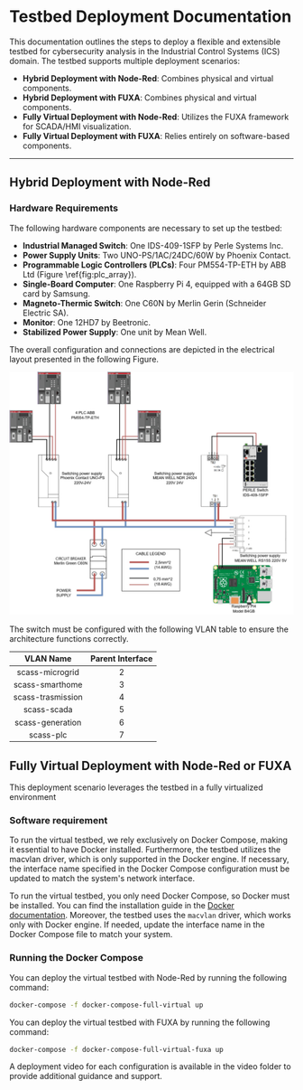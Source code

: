 # Testbed Deployment Documentation
This documentation outlines the steps to deploy a flexible and extensible testbed for cybersecurity analysis in the Industrial Control Systems (ICS) domain. The testbed supports multiple deployment scenarios:
- **Hybrid Deployment with Node-Red**: Combines physical and virtual components.
- **Hybrid Deployment with FUXA**: Combines physical and virtual components.
- **Fully Virtual Deployment with Node-Red**: Utilizes the FUXA framework for SCADA/HMI visualization.
- **Fully Virtual Deployment with FUXA**: Relies entirely on software-based components.

---

## Hybrid Deployment with Node-Red

### Hardware Requirements
The following hardware components are necessary to set up the testbed:
- **Industrial Managed Switch**: One IDS-409-1SFP by Perle Systems Inc.
- **Power Supply Units**: Two UNO-PS/1AC/24DC/60W by Phoenix Contact.
- **Programmable Logic Controllers (PLCs)**: Four PM554-TP-ETH by ABB Ltd (Figure \ref{fig:plc_array}).
- **Single-Board Computer**: One Raspberry Pi 4, equipped with a 64GB SD card by Samsung.
- **Magneto-Thermic Switch**: One C60N by Merlin Gerin (Schneider Electric SA).
- **Monitor**: One 12HD7 by Beetronic.
- **Stabilized Power Supply**: One unit by Mean Well.

The overall configuration and connections are depicted in the electrical layout presented in the following Figure.

![Electrical Layout](https://github.com/NS-unina/SCASS/blob/master/docs/images/scass-circuit%20diagram.jpg "Figure: Electrical Layout")

The switch must be configured with the following VLAN table to ensure the architecture functions correctly.

| **VLAN Name**          | **Parent Interface** |
|:----------------------:|:--------------------:|
| scass-microgrid        | 2                    |
| scass-smarthome        | 3                    |
| scass-trasmission      | 4                    |
| scass-scada            | 5                    |
| scass-generation       | 6                    |
| scass-plc              | 7                    |


## Fully Virtual Deployment with Node-Red or FUXA
This deployment scenario leverages the testbed in a fully virtualized environment

### Software requirement 
To run the virtual testbed, we rely exclusively on Docker Compose, making it essential to have Docker installed. Furthermore, the testbed utilizes the macvlan driver, which is only supported in the Docker engine. If necessary, the interface name specified in the Docker Compose configuration must be updated to match the system's network interface.

To run the virtual testbed, you only need Docker Compose, so Docker must be installed. You can find the installation guide in the [Docker documentation](https://docs.docker.com/get-docker/). Moreover, the testbed uses the `macvlan` driver, which works only with Docker engine. If needed, update the interface name in the Docker Compose file to match your system.

### **Running the Docker Compose**
You can deploy the virtual testbed with Node-Red by running the following command:
```bash
docker-compose -f docker-compose-full-virtual up
```

You can deploy the virtual testbed with FUXA by running the following command:
```bash
docker-compose -f docker-compose-full-virtual-fuxa up
```

A deployment video for each configuration is available in the video folder to provide additional guidance and support.